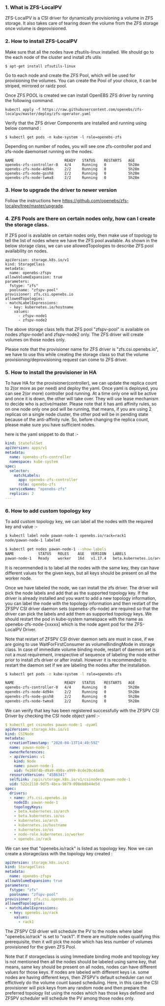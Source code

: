 ### 1. What is ZFS-LocalPV

ZFS-LocalPV is a CSI driver for dynamically provisioning a volume in ZFS storage. It also takes care of tearing down the volume from the ZFS storage once volume is deprovisioned.

### 2. How to install ZFS-LocalPV

Make sure that all the nodes have zfsutils-linux installed. We should go to the each node of the cluster and install zfs utils

```
$ apt-get install zfsutils-linux
```
Go to each node and create the ZFS Pool, which will be used for provisioning the volumes. You can create the Pool of your choice, it can be striped, mirrored or raidz pool.

Once ZFS POOL is created we can install OpenEBS ZFS driver by running the following command.

```
kubectl apply -f https://raw.githubusercontent.com/openebs/zfs-localpv/master/deploy/zfs-operator.yaml
```

Verify that the ZFS driver Components are installed and running using below command :

```
$ kubectl get pods -n kube-system -l role=openebs-zfs
```

Depending on number of nodes, you will see one zfs-controller pod and zfs-node daemonset running
on the nodes.

```
NAME                       READY   STATUS    RESTARTS   AGE
openebs-zfs-controller-0   4/4     Running   0          5h28m
openebs-zfs-node-4d94n     2/2     Running   0          5h28m
openebs-zfs-node-gssh8     2/2     Running   0          5h28m
openebs-zfs-node-twmx8     2/2     Running   0          5h28m

```

### 3. How to upgrade the driver to newer version

Follow the instructions here https://github.com/openebs/zfs-localpv/tree/master/upgrade.

### 4. ZFS Pools are there on certain nodes only, how can I create the storage class.

If ZFS pool is available on certain nodes only, then make use of topology to tell the list of nodes where we have the ZFS pool available.
As shown in the below storage class, we can use allowedTopologies to describe ZFS pool availability on nodes.

```
apiVersion: storage.k8s.io/v1
kind: StorageClass
metadata:
  name: openebs-zfspv
allowVolumeExpansion: true
parameters:
  fstype: "zfs"
  poolname: "zfspv-pool"
provisioner: zfs.csi.openebs.io
allowedTopologies:
- matchLabelExpressions:
  - key: kubernetes.io/hostname
    values:
      - zfspv-node1
      - zfspv-node2
```

The above storage class tells that ZFS pool "zfspv-pool" is available on nodes zfspv-node1 and zfspv-node2 only. The ZFS driver will create volumes on those nodes only.

Please note that the provisioner name for ZFS driver is "zfs.csi.openebs.io", we have to use this while creating the storage class so that the volume provisioning/deprovisioning request can come to ZFS driver.


### 5. How to install the provisioner in HA

To have HA for the provisioner(controller), we can update the replica count to 2(or more as per need) and deploy the yaml. Once yaml is deployed, you can see 2(or more) controller pod running. At a time only one will be active and once it is down, the other will take over. They will use lease mechanism to decide who is active/master. Please note that it has anti affinity rules, so on one node only one pod will be running, that means, if you are using 2 replicas on a single node cluster, the other pod will be in pending state because of the anti-affinity rule. So, before changing the replica count, please make sure you have sufficient nodes.

here is the yaml snippet to do that :-

```yaml
kind: StatefulSet
apiVersion: apps/v1
metadata:
  name: openebs-zfs-controller
  namespace: kube-system
spec:
  selector:
    matchLabels:
      app: openebs-zfs-controller
      role: openebs-zfs
  serviceName: "openebs-zfs"
  replicas: 2
---
```

### 6. How to add custom topology key

To add custom topology key, we can label all the nodes with the required key and value :-

```sh
$ kubectl label node pawan-node-1 openebs.io/rack=rack1
node/pawan-node-1 labeled

$ kubectl get nodes pawan-node-1 --show-labels
NAME           STATUS   ROLES    AGE   VERSION   LABELS
pawan-node-1   Ready    worker   16d   v1.17.4   beta.kubernetes.io/arch=amd64,beta.kubernetes.io/os=linux,kubernetes.io/arch=amd64,kubernetes.io/hostname=pawan-node-1,kubernetes.io/os=linux,node-role.kubernetes.io/worker=true,openebs.io/rack=rack1

```
It is recommended is to label all the nodes with the same key, they can have different values for the given keys, but all keys should be present on all the worker node.

Once we have labeled the node, we can install the zfs driver. The driver will pick the node labels and add that as the supported topology key. If the driver is already installed and you want to add a new topology information, you can label the node with the topology information and then restart of the ZFSPV CSI driver daemon sets (openebs-zfs-node) are required so that the driver can pick the labels and add them as supported topology keys. We should restart the pod in kube-system namespace with the name as openebs-zfs-node-[xxxxx] which is the node agent pod for the ZFS-LocalPV Driver.

Note that restart of ZFSPV CSI driver daemon sets are must in case, if we are going to use WaitForFirstConsumer as volumeBindingMode in storage class. In case of immediate volume binding mode, restart of daemon set is not a must requirement, irrespective of sequence of labeling the node either prior to install zfs driver or after install. However it is recommended to restart the daemon set if we are labeling the nodes after the installation.

```sh
$ kubectl get pods -n kube-system -l role=openebs-zfs

NAME                       READY   STATUS    RESTARTS   AGE
openebs-zfs-controller-0   4/4     Running   0          5h28m
openebs-zfs-node-4d94n     2/2     Running   0          5h28m
openebs-zfs-node-gssh8     2/2     Running   0          5h28m
openebs-zfs-node-twmx8     2/2     Running   0          5h28m
```

We can verify that key has been registered successfully with the ZFSPV CSI Driver by checking the CSI node object yaml :-

```yaml
$ kubectl get csinodes pawan-node-1 -oyaml
apiVersion: storage.k8s.io/v1
kind: CSINode
metadata:
  creationTimestamp: "2020-04-13T14:49:59Z"
  name: pawan-node-1
  ownerReferences:
  - apiVersion: v1
    kind: Node
    name: pawan-node-1
    uid: fe268f4b-d9a9-490a-a999-8cde20c4dadb
  resourceVersion: "4586341"
  selfLink: /apis/storage.k8s.io/v1/csinodes/pawan-node-1
  uid: 522c2110-9d75-4bca-9879-098eb8b44e5d
spec:
  drivers:
  - name: zfs.csi.openebs.io
    nodeID: pawan-node-1
    topologyKeys:
    - beta.kubernetes.io/arch
    - beta.kubernetes.io/os
    - kubernetes.io/arch
    - kubernetes.io/hostname
    - kubernetes.io/os
    - node-role.kubernetes.io/worker
    - openebs.io/rack
```

We can see that "openebs.io/rack" is listed as topology key. Now we can create a storageclass with the topology key created :

```yaml
apiVersion: storage.k8s.io/v1
kind: StorageClass
metadata:
  name: openebs-zfspv
allowVolumeExpansion: true
parameters:
  fstype: "zfs"
  poolname: "zfspv-pool"
provisioner: zfs.csi.openebs.io
allowedTopologies:
- matchLabelExpressions:
  - key: openebs.io/rack
    values:
      - rack1
```

The ZFSPV CSI driver will schedule the PV to the nodes where label "openebs.io/rack" is set to "rack1". If there are multiple nodes qualifying this prerequisite, then it will pick the node which has less number of volumes provisioned for the given ZFS Pool.

Note that if storageclass is using Immediate binding mode and topology key is not mentioned then all the nodes should be labeled using same key, that means, same key should be present on all nodes, nodes can have different values for those keys. If nodes are labeled with different keys i.e. some nodes are having different keys, then ZFSPV's default scheduler can not effictively do the volume count based scheduling. Here, in this case the CSI provisioner will pick keys from any random node and then prepare the preferred topology list using the nodes which has those keys defined and ZFSPV scheduler will schedule the PV among those nodes only.
